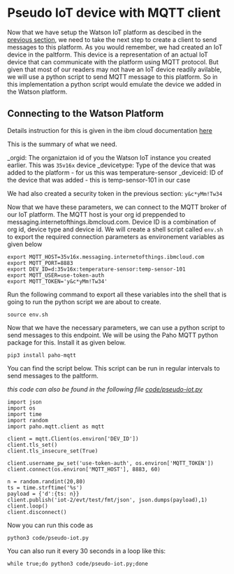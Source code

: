 # Pseudo IoT device with MQTT client

Now that we have setup the Watson IoT platform as descibed in the [previous section](WatsonIoT.md), we need to take the next step to create a client to send messages to this platform.  As you would remember, we had created an IoT device in the paltform.  This device is a representation of an actual IoT device that can communicate with the platform using MQTT protocol.  But given that most of our readers may not have an IoT device readily avilable, we will use a python script to send MQTT message to this platform.  So in this implementation a python script would emulate the device we added in the Watson platform.

## Connecting to the Watson Platform

Details instruction for this is given in the ibm cloud documentation [here](https://cloud.ibm.com/docs/IoT/reference/security/connect_devices_apps_gw.html)

This is the summary of what we need.  

_orgid: The organiztaion id of you the Watson IoT instance you created earlier.  This was `35v16x`
device
_devicetype: Type of the device that was added to the platform - for us this was temperature-sensor
_deviceid: ID of the device that was added - this is temp-sensor-101 in our case

We had also created a security token in the previous section: `y&c*yMm!Tw34`

Now that we have these parameters, we can connect to the MQTT broker of our IoT platform.  The MQTT host is your org id preppended to messaging.internetofthings.ibmcloud.com.  Device ID is a combination of org id, device type and device id.
We will create a shell script called `env.sh` to export the required connection parameters as environement variables as given below

```
export MQTT_HOST=35v16x.messaging.internetofthings.ibmcloud.com
export MQTT_PORT=8883
export DEV_ID=d:35v16x:temperature-sensor:temp-sensor-101
export MQTT_USER=use-token-auth
export MQTT_TOKEN='y&c*yMm!Tw34'
```

Run the following command to export all these variables into the shell that is going to run the python script we are about to create.

```
source env.sh
```

Now that we have the necessary parameters, we can use a python script to send messages to this endpoint.  We will be using the Paho MQTT python package for this.  Install it as given below.

```
pip3 install paho-mqtt
```

You can find the script below.  This script can be run in regular intervals to send messages to the paltform.

*this code can also be found in the following file [code/pseudo-iot.py](code/pseudo-iot.py)*

```
import json
import os
import time
import random
import paho.mqtt.client as mqtt

client = mqtt.Client(os.environ['DEV_ID'])
client.tls_set()
client.tls_insecure_set(True)

client.username_pw_set('use-token-auth', os.environ['MQTT_TOKEN'])
client.connect(os.environ['MQTT_HOST'], 8883, 60)

n = random.randint(20,80)
ts = time.strftime('%s')
payload = {'d':{ts: n}}
client.publish('iot-2/evt/test/fmt/json', json.dumps(payload),1)
client.loop()
client.disconnect()
```

Now you can run this code as 
```
python3 code/pseudo-iot.py
```

You can also run it every 30 seconds in a loop like this:
```
while true;do python3 code/pseudo-iot.py;done
```
